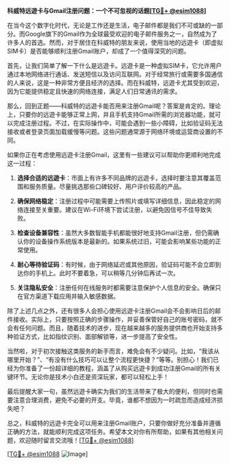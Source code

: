 **科威特远遊卡与Gmail注册问题：一个不可忽视的话题[[TG💪+ @esim1088](https://t.me/s/esim1088)]**

在当今这个数字化时代，无论是工作还是生活，电子邮件都是我们不可或缺的一部分。而Google旗下的Gmail作为全球最受欢迎的电子邮件服务之一，自然成为了许多人的首选。然而，对于居住在科威特的朋友来说，使用当地的远遊卡（即虚拟SIM卡）是否能够顺利注册Gmail账户，却成了一个值得深究的问题。

首先，让我们简单了解一下什么是远遊卡。远遊卡是一种虚拟SIM卡，它允许用户通过本地网络进行通话、发送短信以及访问互联网。对于经常旅行或需要多国通信的人来说，这是一种非常方便且经济的选择。而在科威特，远遊卡尤其受到欢迎，因为它能提供稳定且快速的网络连接，满足人们日常通讯的需求。

那么，回到正题——科威特的远遊卡能否用来注册Gmail呢？答案是肯定的。理论上，只要你的远遊卡能够正常上网，并且手机支持Gmail所需的浏览器功能，就可以完成注册过程。不过，在实际操作中，可能会遇到一些小障碍，比如验证码无法接收或者登录页面加载缓慢等问题。这些问题通常源于网络环境或运营商设置的不同。

如果你正在考虑使用远遊卡注册Gmail，这里有一些建议可以帮助你更顺利地完成这一过程：

1. **选择合适的远遊卡**：市面上有许多不同品牌的远遊卡，选择时要注意其覆盖范围和服务质量。尽量挑选那些口碑较好、用户评价较高的产品。
   
2. **确保网络稳定**：注册过程中可能需要上传照片或填写详细信息，因此稳定的网络连接至关重要。建议在Wi-Fi环境下尝试注册，以避免因信号不佳导致失败。

3. **检查设备兼容性**：虽然大多数智能手机都能很好地支持Gmail注册，但仍需确认你的设备操作系统版本是最新的。如果系统过旧，可能会影响某些功能的正常使用。

4. **耐心等待验证码**：有时候，由于网络延迟或其他原因，验证码可能不会立即到达你的手机上。此时不要着急，可以稍等几分钟后再试一次。

5. **关注隐私安全**：注册任何在线服务时都需要注意保护个人信息的安全。确保只在官方渠道下载应用并输入敏感数据。

除了上述几点之外，还有很多人会担心使用远遊卡注册Gmail会不会影响日后的邮件接收。实际上，只要按照正确的步骤操作，并妥善保管好自己的账号密码，就不会有任何问题。而且，随着技术的进步，现在越来越多的服务提供商也开始支持多种验证方式，比如指纹识别、面部解锁等，进一步提高了安全性。

当然啦，对于初次接触这类服务的新手而言，难免会有不少疑问。比如，“我该从哪里开始？”、“有没有什么技巧可以让整个流程更快捷？”等等。别担心！我们已经为你准备了一份超详细的教程，涵盖了从购买远遊卡到成功注册Gmail的所有关键环节。无论你是技术小白还是资深玩家，都可以轻松上手！

最后提醒大家一句，虽然远遊卡确实为我们的生活带来了极大的便利，但同时也需要注意合理消费，避免不必要的开支。毕竟，谁都不想因为一时疏忽而造成经济损失吧？

总之，科威特的远遊卡完全可以用来注册Gmail账户，只要你做好充分准备并遵循正确的方法，就能顺利完成这项任务。希望本文对你有所帮助，如果有其他相关问题，欢迎随时留言交流哦！[[TG💪+ @esim1088](https://t.me/s/esim1088)]

[[TG💪+ @esim1088](https://t.me/s/esim1088) ![Image](https://i.postimg.cc/4NQfJmqS/Snipaste-2025-05-13-00-14-12.png)]